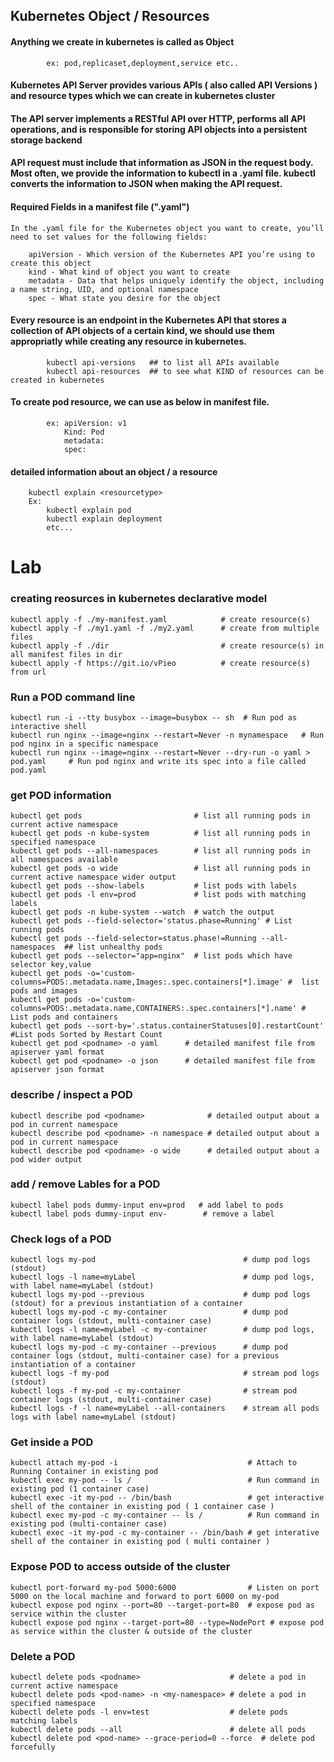 ## Kubernetes Object / Resources 

#### Anything we create in kubernetes is called as Object
```
		ex: pod,replicaset,deployment,service etc..
```
#### Kubernetes API Server provides various APIs ( also called API Versions ) and resource types which we can create in kubernetes cluster

#### The API server implements a RESTful API over HTTP, performs all API operations, and is responsible for storing API objects into a persistent storage backend

#### API request must include that information as JSON in the request body. Most often, we provide the information to kubectl in a .yaml file. kubectl converts the information to JSON when making the API request.

#### Required Fields in a manifest file (".yaml")
```
In the .yaml file for the Kubernetes object you want to create, you’ll need to set values for the following fields:

    apiVersion - Which version of the Kubernetes API you’re using to create this object
    kind - What kind of object you want to create
    metadata - Data that helps uniquely identify the object, including a name string, UID, and optional namespace
    spec - What state you desire for the object
```

#### Every resource is an endpoint in the Kubernetes API that stores a collection of API objects of a certain kind, we should use them appropriatly while creating any resource in kubernetes.

```
		kubectl api-versions   ## to list all APIs available 
		kubectl api-resources  ## to see what KIND of resources can be created in kubernetes
```

#### To create pod resource, we can use as below in manifest file.  
```
		ex: apiVersion: v1
		    Kind: Pod
		    metadata:
		    spec:
```
#### detailed information about an object / a resource 
```
	kubectl explain <resourcetype>
	Ex:
	    kubectl explain pod
	    kubectl explain deployment
	    etc...
```

# Lab

### creating reosurces in kubernetes declarative model

```
kubectl apply -f ./my-manifest.yaml            # create resource(s)
kubectl apply -f ./my1.yaml -f ./my2.yaml      # create from multiple files
kubectl apply -f ./dir                         # create resource(s) in all manifest files in dir
kubectl apply -f https://git.io/vPieo          # create resource(s) from url
```

### Run a POD command line
```
kubectl run -i --tty busybox --image=busybox -- sh  # Run pod as interactive shell
kubectl run nginx --image=nginx --restart=Never -n mynamespace   # Run pod nginx in a specific namespace
kubectl run nginx --image=nginx --restart=Never --dry-run -o yaml > pod.yaml     # Run pod nginx and write its spec into a file called pod.yaml
```

### get POD information 
```
kubectl get pods                         # list all running pods in current active namespace
kubectl get pods -n kube-system          # list all running pods in specified namespace
kubectl get pods --all-namespaces        # list all running pods in all namespaces available
kubectl get pods -o wide                 # list all running pods in current active namespace wider output
kubectl get pods --show-labels           # list pods with labels
kubectl get pods -l env=prod             # list pods with matching labels
kubectl get pods -n kube-system --watch  # watch the output
kubectl get pods --field-selector='status.phase=Running' # List running pods
kubectl get pods --field-selector=status.phase!=Running --all-namespaces  ## list unhealthy pods
kubectl get pods --selector="app=nginx"  # list pods which have selector key,value
kubectl get pods -o='custom-columns=PODS:.metadata.name,Images:.spec.containers[*].image' #  list pods and images
kubectl get pods -o='custom-columns=PODS:.metadata.name,CONTAINERS:.spec.containers[*].name' # List pods and containers
kubectl get pods --sort-by='.status.containerStatuses[0].restartCount'   #List pods Sorted by Restart Count
kubectl get pod <podname> -o yaml      # detailed manifest file from apiserver yaml format
kubectl get pod <podname> -o json      # detailed manifest file from apiserver json format
```
### describe / inspect a POD
```
kubectl describe pod <podname>              # detailed output about a pod in current namespace
kubectl describe pod <podname> -n namespace # detailed output about a pod in current namespace
kubectl describe pod <podname> -o wide      # detailed output about a pod wider output

```
### add / remove Lables for a POD
```
kubectl label pods dummy-input env=prod   # add label to pods
kubectl label pods dummy-input env-        # remove a label
```
### Check logs of a POD
```
kubectl logs my-pod                                 # dump pod logs (stdout)
kubectl logs -l name=myLabel                        # dump pod logs, with label name=myLabel (stdout)
kubectl logs my-pod --previous                      # dump pod logs (stdout) for a previous instantiation of a container
kubectl logs my-pod -c my-container                 # dump pod container logs (stdout, multi-container case)
kubectl logs -l name=myLabel -c my-container        # dump pod logs, with label name=myLabel (stdout)
kubectl logs my-pod -c my-container --previous      # dump pod container logs (stdout, multi-container case) for a previous instantiation of a container
kubectl logs -f my-pod                              # stream pod logs (stdout)
kubectl logs -f my-pod -c my-container              # stream pod container logs (stdout, multi-container case)
kubectl logs -f -l name=myLabel --all-containers    # stream all pods logs with label name=myLabel (stdout)
```
### Get inside a POD
```
kubectl attach my-pod -i                             # Attach to Running Container in existing pod 
kubectl exec my-pod -- ls /                          # Run command in existing pod (1 container case)
kubectl exec -it my-pod -- /bin/bash                 # get interactive shell of the container in existing pod ( 1 container case )
kubectl exec my-pod -c my-container -- ls /          # Run command in existing pod (multi-container case)
kubectl exec -it my-pod -c my-container -- /bin/bash # get interative shell of the container in existing pod ( multi container ) 
```

### Expose POD to access outside of the cluster

```
kubectl port-forward my-pod 5000:6000                # Listen on port 5000 on the local machine and forward to port 6000 on my-pod
kubectl expose pod nginx --port=80 --target-port=80  # expose pod as service within the cluster
kubectl expose pod nginx --target-port=80 --type=NodePort # expose pod as service within the cluster & outside of the cluster
```

### Delete a POD
```
kubectl delete pods <podname>                    # delete a pod in current active namespace
kubectl delete pods <pod-name> -n <my-namespace> # delete a pod in specified namespace
kubectl delete pods -l env=test                  # delete pods matching labels
kubectl delete pods --all                        # delete all pods 
kubectl delete pod <pod-name> --grace-period=0 --force  # delete pod forcefully
```
